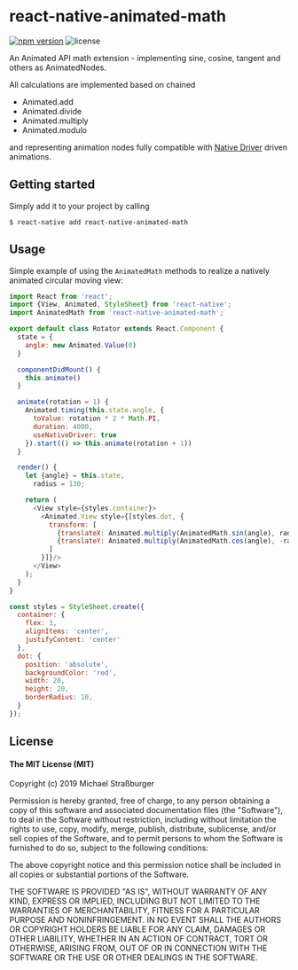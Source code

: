 # react-native-animated-math

[![npm version](https://badge.fury.io/js/react-native-animated-math.svg)](https://badge.fury.io/js/react-native-animated-math)
![license](https://img.shields.io/github/license/rastapasta/react-native-animated-math.svg)

An Animated API math extension - implementing sine, cosine, tangent and others as AnimatedNodes.

All calculations are implemented based on chained

* Animated.add
* Animated.divide
* Animated.multiply
* Animated.modulo

and representing animation nodes fully compatible with [Native Driver](https://facebook.github.io/react-native/blog/2017/02/14/using-native-driver-for-animated) driven animations.

## Getting started

Simply add it to your project by calling

`$ react-native add react-native-animated-math`

## Usage

Simple example of using the `AnimatedMath` methods to realize a natively animated circular moving view:

```js
import React from 'react';
import {View, Animated, StyleSheet} from 'react-native';
import AnimatedMath from 'react-native-animated-math';

export default class Rotator extends React.Component {
  state = {
    angle: new Animated.Value(0)
  }

  componentDidMount() {
    this.animate()
  }

  animate(rotation = 1) {
    Animated.timing(this.state.angle, {
      toValue: rotation * 2 * Math.PI,
      duration: 4000,
      useNativeDriver: true
    }).start(() => this.animate(rotation + 1))
  }

  render() {
    let {angle} = this.state,
      radius = 130;

    return (
      <View style={styles.container}>
        <Animated.View style={[styles.dot, {
          transform: [
            {translateX: Animated.multiply(AnimatedMath.sin(angle), radius)},
            {translateY: Animated.multiply(AnimatedMath.cos(angle), -radius)},
          ]
        }]}/>
      </View>
    );
  }
}

const styles = StyleSheet.create({
  container: {
    flex: 1,
    alignItems: 'center',
    justifyContent: 'center'
  },
  dot: {
    position: 'absolute',
    backgroundColor: 'red',
    width: 20,
    height: 20,
    borderRadius: 10,
  }
});
```

## License

#### The MIT License (MIT)

Copyright (c) 2019 Michael Straßburger

Permission is hereby granted, free of charge, to any person obtaining a copy of this software and associated documentation files (the "Software"), to deal in the Software without restriction, including without limitation the rights to use, copy, modify, merge, publish, distribute, sublicense, and/or sell copies of the Software, and to permit persons to whom the Software is furnished to do so, subject to the following conditions:

The above copyright notice and this permission notice shall be included in all copies or substantial portions of the Software.

THE SOFTWARE IS PROVIDED "AS IS", WITHOUT WARRANTY OF ANY KIND, EXPRESS OR IMPLIED, INCLUDING BUT NOT LIMITED TO THE WARRANTIES OF MERCHANTABILITY, FITNESS FOR A PARTICULAR PURPOSE AND NONINFRINGEMENT. IN NO EVENT SHALL THE AUTHORS OR COPYRIGHT HOLDERS BE LIABLE FOR ANY CLAIM, DAMAGES OR OTHER LIABILITY, WHETHER IN AN ACTION OF CONTRACT, TORT OR OTHERWISE, ARISING FROM, OUT OF OR IN CONNECTION WITH THE SOFTWARE OR THE USE OR OTHER DEALINGS IN THE SOFTWARE.
